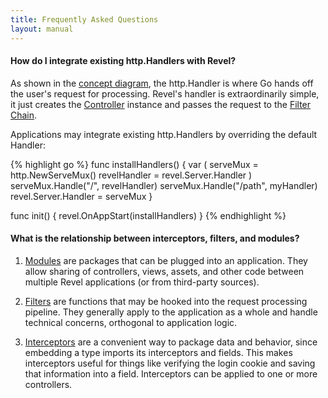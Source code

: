 ```yaml
---
title: Frequently Asked Questions
layout: manual
---
```

#### How do I integrate existing http.Handlers with Revel?

As shown in the [concept diagram](concepts.html), the http.Handler is where Go
hands off the user's request for processing.  Revel's handler is extraordinarily
simple, it just creates the [Controller](controllers.html) instance and passes the request to the
[Filter Chain](filters.html).

Applications may integrate existing http.Handlers by overriding the default Handler:

{% highlight go %}
func installHandlers() {
	var (
		serveMux     = http.NewServeMux()
		revelHandler = revel.Server.Handler
	)
	serveMux.Handle("/",     revelHandler)
	serveMux.Handle("/path", myHandler)
	revel.Server.Handler = serveMux
}

func init() {
	revel.OnAppStart(installHandlers)
}
{% endhighlight %}


#### What is the relationship between interceptors, filters, and modules?

1. [Modules](modules.html) are packages that can be plugged into an application. They allow
sharing of controllers, views, assets, and other code between multiple Revel
applications (or from third-party sources).

2. [Filters](filters.html) are functions that may be hooked into the request processing
pipeline.  They generally apply to the application as a whole and handle
technical concerns, orthogonal to application logic.

3. [Interceptors](interceptors,html) are a convenient way to package data and behavior, since
embedding a type imports its interceptors and fields.  This makes interceptors
useful for things like verifying the login cookie and saving that information
into a field.  Interceptors can be applied to one or more controllers.


